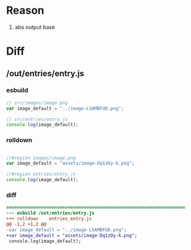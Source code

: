 # Reason
1. abs output base
# Diff
## /out/entries/entry.js
### esbuild
```js
// src/images/image.png
var image_default = "../image-LSAMBFUD.png";

// src/entries/entry.js
console.log(image_default);
```
### rolldown
```js

//#region images/image.png
var image_default = "assets/image-Dq1zDy-k.png";

//#region entries/entry.js
console.log(image_default);

```
### diff
```diff
===================================================================
--- esbuild	/out/entries/entry.js
+++ rolldown	entries_entry.js
@@ -1,2 +1,2 @@
-var image_default = "../image-LSAMBFUD.png";
+var image_default = "assets/image-Dq1zDy-k.png";
 console.log(image_default);

```